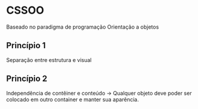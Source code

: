 # CSSOO

Baseado no paradigma de programação Orientação a objetos

## Princípio 1

Separação entre estrutura e visual

## Princípio 2

Independência de contêiner e conteúdo -> Qualquer objeto deve poder ser colocado em outro container e manter sua aparência.

